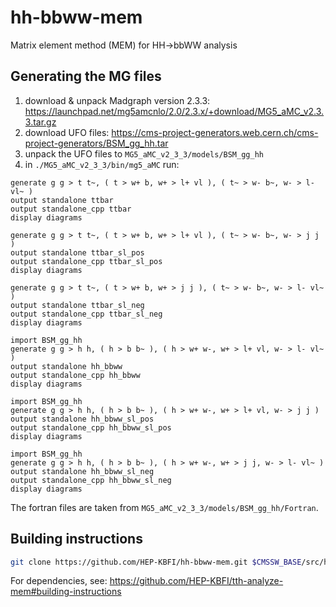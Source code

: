 # hh-bbww-mem
Matrix element method (MEM) for HH->bbWW analysis

## Generating the MG files

1. download & unpack Madgraph version 2.3.3: https://launchpad.net/mg5amcnlo/2.0/2.3.x/+download/MG5_aMC_v2.3.3.tar.gz
2. download UFO files: https://cms-project-generators.web.cern.ch/cms-project-generators/BSM_gg_hh.tar
3. unpack the UFO files to `MG5_aMC_v2_3_3/models/BSM_gg_hh`
4. in `./MG5_aMC_v2_3_3/bin/mg5_aMC` run:
```
generate g g > t t~, ( t > w+ b, w+ > l+ vl ), ( t~ > w- b~, w- > l- vl~ )
output standalone ttbar
output standalone_cpp ttbar
display diagrams

generate g g > t t~, ( t > w+ b, w+ > l+ vl ), ( t~ > w- b~, w- > j j )
output standalone ttbar_sl_pos
output standalone_cpp ttbar_sl_pos
display diagrams

generate g g > t t~, ( t > w+ b, w+ > j j ), ( t~ > w- b~, w- > l- vl~ )
output standalone ttbar_sl_neg
output standalone_cpp ttbar_sl_neg
display diagrams

import BSM_gg_hh
generate g g > h h, ( h > b b~ ), ( h > w+ w-, w+ > l+ vl, w- > l- vl~ )
output standalone hh_bbww
output standalone_cpp hh_bbww
display diagrams

import BSM_gg_hh
generate g g > h h, ( h > b b~ ), ( h > w+ w-, w+ > l+ vl, w- > j j )
output standalone hh_bbww_sl_pos
output standalone_cpp hh_bbww_sl_pos
display diagrams

import BSM_gg_hh
generate g g > h h, ( h > b b~ ), ( h > w+ w-, w+ > j j, w- > l- vl~ )
output standalone hh_bbww_sl_neg
output standalone_cpp hh_bbww_sl_neg
display diagrams
```

The fortran files are taken from `MG5_aMC_v2_3_3/models/BSM_gg_hh/Fortran`.

## Building instructions

```bash
git clone https://github.com/HEP-KBFI/hh-bbww-mem.git $CMSSW_BASE/src/hhAnalysis/bbwwMEM
```

For dependencies, see: https://github.com/HEP-KBFI/tth-analyze-mem#building-instructions

